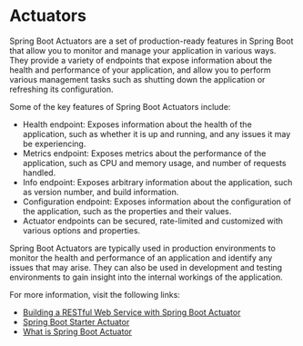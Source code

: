 # Actuators

Spring Boot Actuators are a set of production-ready features in Spring Boot that allow you to monitor and manage your application in various ways. They provide a variety of endpoints that expose information about the health and performance of your application, and allow you to perform various management tasks such as shutting down the application or refreshing its configuration.

Some of the key features of Spring Boot Actuators include:

- Health endpoint: Exposes information about the health of the application, such as whether it is up and running, and any issues it may be experiencing.
- Metrics endpoint: Exposes metrics about the performance of the application, such as CPU and memory usage, and number of requests handled.
- Info endpoint: Exposes arbitrary information about the application, such as version number, and build information.
- Configuration endpoint: Exposes information about the configuration of the application, such as the properties and their values.
- Actuator endpoints can be secured, rate-limited and customized with various options and properties.

Spring Boot Actuators are typically used in production environments to monitor the health and performance of an application and identify any issues that may arise. They can also be used in development and testing environments to gain insight into the internal workings of the application.

For more information, visit the following links:

- [Building a RESTful Web Service with Spring Boot Actuator](https://spring.io/guides/gs/actuator-service/)
- [Spring Boot Starter Actuator](https://www.javatpoint.com/spring-boot-actuator)
- [What is Spring Boot Actuator](https://www.baeldung.com/spring-boot-actuators)